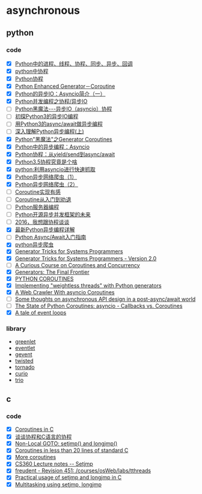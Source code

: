# asynchronous

## python

### code

- [x] [Python中的进程、线程、协程、同步、异步、回调](http://python.jobbole.com/81692/)
- [x] [python中协程](http://python.jobbole.com/87156/)
- [x] [Python协程](http://python.jobbole.com/87767/)
- [x] [Python Enhanced Generator－Coroutine](http://python.jobbole.com/88143/)
- [x] [Python的异步IO：Asyncio简介（一）](http://python.jobbole.com/87541/)
- [x] [Python并发编程之协程/异步IO](http://python.jobbole.com/87202/)
- [ ] [Python黑魔法---异步IO（asyncio）协程](http://python.jobbole.com/87310/)
- [ ] [初探Python3的异步IO编程](http://python.jobbole.com/84025/)
- [ ] [用Python3的async/await做异步编程](http://python.jobbole.com/88427/)
- [ ] [深入理解Python异步编程(上)](http://python.jobbole.com/88291/)
- [x] [Python"黑魔法"之Generator Coroutines](http://python.jobbole.com/85117/)
- [x] [Python中的异步编程：Asyncio](http://python.jobbole.com/87988/)
- [x] [Python协程：从yield/send到async/await](http://python.jobbole.com/86069/)
- [x] [Python3.5协程究竟是个啥](http://python.jobbole.com/86481/)
- [x] [python:利用asyncio进行快速抓取](http://blog.jobbole.com/63897/)
- [x] [Python异步网络爬虫（1）](http://python.jobbole.com/86727/)
- [x] [Python异步网络爬虫（2）](http://python.jobbole.com/86795/)
- [ ] [Coroutine实现有感](https://www.douban.com/note/11552969/)
- [ ] [Coroutine从入门到劝退](https://zhuanlan.zhihu.com/p/25513336)
- [ ] [Python服务器编程](https://zhuanlan.zhihu.com/p/30056870)
- [ ] [Python开源异步并发框架的未来](https://segmentfault.com/a/1190000000471602)
- [ ] [2016，我想跟协程谈谈](http://www.jianshu.com/p/9330e6d61f34)
- [x] [最新Python异步编程详解](http://www.jianshu.com/p/b036e6e97c18)
- [ ] [Python Async/Await入门指南](https://zhuanlan.zhihu.com/p/27258289)
- [x] [python异步爬虫](http://blog.csdn.net/whuhan2013/article/details/52529477)
- [x] [Generator Tricks for Systems Programmers](http://www.dabeaz.com/generators/)
- [x] [Generator Tricks for Systems Programmers - Version 2.0](http://www.dabeaz.com/generators-uk/)
- [ ] [A Curious Course on Coroutines and Concurrency](http://www.dabeaz.com/coroutines/)
- [x] [Generators: The Final Frontier](http://www.dabeaz.com/finalgenerator/)
- [x] [PYTHON COROUTINES](https://blog.thumbtack.net/python-coroutines/)
- [x] [Implementing "weightless threads" with Python generators](https://www.ibm.com/developerworks/library/l-pythrd/index.html)
- [x] [A Web Crawler With asyncio Coroutines](http://aosabook.org/en/500L/a-web-crawler-with-asyncio-coroutines.html)
- [ ] [Some thoughts on asynchronous API design in a post-async/await world](https://vorpus.org/blog/some-thoughts-on-asynchronous-api-design-in-a-post-asyncawait-world/)
- [ ] [The State of Python Coroutines: asyncio - Callbacks vs. Coroutines](http://www.andy-pearce.com/blog/posts/2016/Jul/the-state-of-python-coroutines-asyncio-callbacks-vs-coroutines/)
- [x] [A tale of event loops](https://github.com/AndreLouisCaron/a-tale-of-event-loops)

### library

- [greenlet](https://github.com/gaoxinge/bible/tree/master/asynchronous/greenlet)
- [eventlet](https://github.com/gaoxinge/bible/tree/master/asynchronous/eventlet)
- [gevent](https://github.com/gaoxinge/bible/tree/master/asynchronous/gevent)
- [twisted](https://github.com/gaoxinge/bible/tree/master/asynchronous/twisted)
- [tornado](https://github.com/gaoxinge/bible/tree/master/asynchronous/tornado)
- [curio](https://github.com/gaoxinge/bible/tree/master/asynchronous/curio)
- [trio](https://github.com/gaoxinge/bible/tree/master/asynchronous/trio)

## c

### code

- [x] [Coroutines in C](https://www.chiark.greenend.org.uk/~sgtatham/coroutines.html)
- [x] [谈谈协程和C语言的协程](http://www.yeolar.com/note/2013/02/17/coroutines/)
- [x] [Non-Local GOTO: setjmp() and longjmp()](http://www.csl.mtu.edu/cs4411.ck/www/NOTES/non-local-goto/)
- [x] [Coroutines in less than 20 lines of standard C](https://fanf.livejournal.com/105413.html)
- [x] [More coroutines](https://fanf.livejournal.com/105655.html)
- [x] [CS360 Lecture notes -- Setjmp](http://web.eecs.utk.edu/~plank/plank/classes/cs360/360/notes/Setjmp/lecture.html)
- [x] [freudent - Revision 451: /courses/osWeb/labs/tthreads](http://robust.cs.utep.edu/freudent/courses/osWeb/labs/tthreads/)
- [x] [Practical usage of setjmp and longjmp in C](https://stackoverflow.com/questions/14685406/practical-usage-of-setjmp-and-longjmp-in-c)
- [x] [Multitasking using setjmp, longjmp](https://stackoverflow.com/questions/2560792/multitasking-using-setjmp-longjmp)